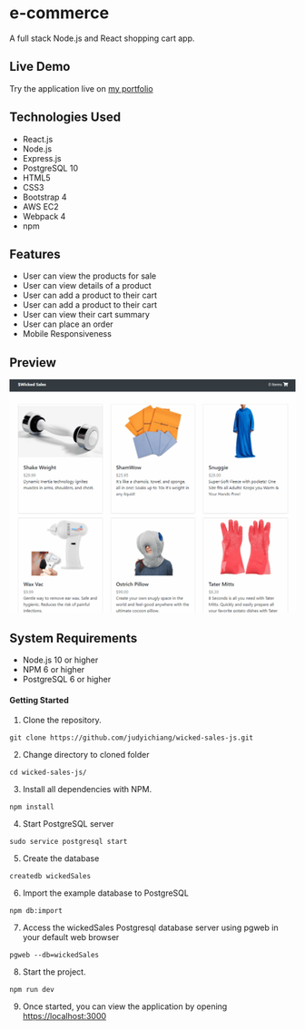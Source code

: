 # e-commerce
A full stack Node.js and React shopping cart app.

## Live Demo

Try the application live on [my portfolio](https://shopping.judyichiang.com/)

## Technologies Used
- React.js
- Node.js
- Express.js
- PostgreSQL 10
- HTML5
- CSS3
- Bootstrap 4
- AWS EC2
- Webpack 4
- npm


## Features
- User can view the products for sale
- User can view details of a product
- User can add a product to their cart
- User can add a product to their cart
- User can view their cart summary
- User can place an order
- Mobile Responsiveness

## Preview

![](server/public/images/wickedsales.gif)

## System Requirements

- Node.js 10 or higher
- NPM 6 or higher
- PostgreSQL 6 or higher

#### Getting Started

1. Clone the repository.

```shell
git clone https://github.com/judyichiang/wicked-sales-js.git
```

2. Change directory to cloned folder
```shell
cd wicked-sales-js/
```

3. Install all dependencies with NPM.
```shell
npm install
```

4. Start PostgreSQL server
```shell
sudo service postgresql start
```

5. Create the database
```shell
createdb wickedSales
```

6. Import the example database to PostgreSQL
```shell
npm db:import
```

7. Access the wickedSales Postgresql database server using pgweb in your default web browser
```shell
pgweb --db=wickedSales
```

8. Start the project.

```shell
npm run dev
```

9. Once started, you can view the application by opening [https://localhost:3000](https://localhost:3000)
